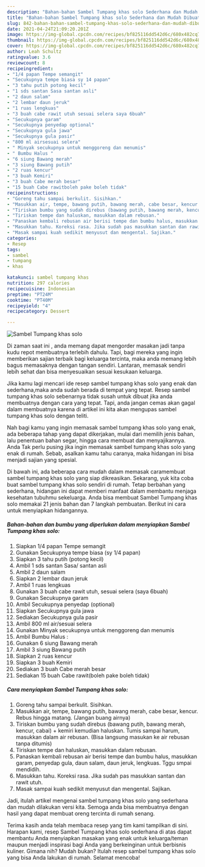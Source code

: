 ```yaml
---
description: "Bahan-bahan Sambel Tumpang khas solo Sederhana dan Mudah Dibuat"
title: "Bahan-bahan Sambel Tumpang khas solo Sederhana dan Mudah Dibuat"
slug: 842-bahan-bahan-sambel-tumpang-khas-solo-sederhana-dan-mudah-dibuat
date: 2021-04-24T21:09:20.201Z
image: https://img-global.cpcdn.com/recipes/bf825116dd542d6c/680x482cq70/sambel-tumpang-khas-solo-foto-resep-utama.jpg
thumbnail: https://img-global.cpcdn.com/recipes/bf825116dd542d6c/680x482cq70/sambel-tumpang-khas-solo-foto-resep-utama.jpg
cover: https://img-global.cpcdn.com/recipes/bf825116dd542d6c/680x482cq70/sambel-tumpang-khas-solo-foto-resep-utama.jpg
author: Leah Schultz
ratingvalue: 3.6
reviewcount: 8
recipeingredient:
- "1/4 papan Tempe semangit"
- "Secukupnya tempe biasa sy 14 papan"
- "3 tahu putih potong kecil"
- "1 sds santan Sasa santan asli"
- "2 daun salam"
- "2 lembar daun jeruk"
- "1 ruas lengkuas"
- "3 buah cabe rawit utuh sesuai selera saya 6buah"
- "Secukupnya garam"
- "Secukupnya penyedap optional"
- "Secukupnya gula jawa"
- "Secukupnya gula pasir"
- "800 ml airsesuai selera"
- " Minyak secukupnya untuk menggoreng dan menumis"
- " Bumbu Halus "
- "6 siung Bawang merah"
- "3 siung Bawang putih"
- "2 ruas kencur"
- "3 buah Kemiri"
- "3 buah Cabe merah besar"
- "15 buah Cabe rawitboleh pake boleh tidak"
recipeinstructions:
- "Goreng tahu sampai berkulit. Sisihkan."
- "Masukkan air, tempe, bawang putih, bawang merah, cabe besar, kencur. Rebus hingga matang. (Jangan buang airnya)"
- "Tiriskan bumbu yang sudah direbus (bawang putih, bawang merah, kencur, cabai) + kemiri kemudian haluskan. Tumis sampai harum, masukkan dalam air rebusan. (Bisa langsung masukan ke air rebusan tanpa ditumis)"
- "Tiriskan tempe dan haluskan, masukkan dalam rebusan."
- "Panaskan kembali rebusan air berisi tempe dan bumbu halus, masukkan garam, penyedap gula, daun salam, daun jeruk, lengkuas. Tggu smpai mendidih."
- "Masukkan tahu. Koreksi rasa. Jika sudah pas masukkan santan dan rawit utuh."
- "Masak sampai kuah sedikit menyusut dan mengental. Sajikan."
categories:
- Resep
tags:
- sambel
- tumpang
- khas

katakunci: sambel tumpang khas 
nutrition: 297 calories
recipecuisine: Indonesian
preptime: "PT24M"
cooktime: "PT40M"
recipeyield: "4"
recipecategory: Dessert

---
```



![Sambel Tumpang khas solo](https://img-global.cpcdn.com/recipes/bf825116dd542d6c/680x482cq70/sambel-tumpang-khas-solo-foto-resep-utama.jpg)

Di zaman  saat ini , anda memang dapat mengorder masakan jadi tanpa kudu repot membuatnya terlebih dahulu. Tapi, bagi mereka yang ingin memberikan sajian terbaik bagi keluarga tercinta, maka anda memang lebih bagus memasaknya dengan tangan sendiri. Lantaran, memasak sendiri lebih sehat dan bisa menyesuaikan sesuai kesukaan keluarga.

Jika kamu lagi mencari ide resep sambel tumpang khas solo yang enak dan sederhana,maka anda sudah berada di tempat yang tepat. Resep sambel tumpang khas solo  sebenarnya tidak susah untuk dibuat jika anda membuatnya dengan cara yang tepat. Tapi, anda jangan cemas akan gagal dalam membuatnya 
karena di artikel ini kita akan mengupas sambel tumpang khas solo dengan teliti.  



Nah bagi kamu yang ingin memasak sambel tumpang khas solo yang enak, ada beberapa tahap yang dapat dikerjakan, mulai dari memilih jenis bahan, lalu penentuan bahan segar, hingga cara membuat dan menyajikannya. Anda Tak perlu pusing jika ingin memasak sambel tumpang khas solo yang enak di rumah. Sebab, asalkan kamu  tahu caranya, maka hidangan ini bisa menjadi sajian yang spesial.

Di bawah ini, ada beberapa cara mudah dalam memasak caramembuat sambel tumpang khas solo yang siap dikreasikan. Sekarang, yuk kita coba buat sambel tumpang khas solo sendiri di rumah. Tetap berbahan yang sederhana, hidangan ini dapat memberi manfaat dalam membantu menjaga kesehatan tubuhmu sekeluarga. Anda bisa membuat Sambel Tumpang khas solo memakai 21 jenis bahan dan 7 langkah pembuatan. Berikut ini cara untuk menyiapkan hidangannya.

<!--inarticleads1-->

##### Bahan-bahan dan bumbu yang diperlukan dalam menyiapkan Sambel Tumpang khas solo:

1. Siapkan 1/4 papan Tempe semangit
1. Gunakan Secukupnya tempe biasa (sy 1/4 papan)
1. Siapkan 3 tahu putih (potong kecil)
1. Ambil 1 sds santan Sasa/ santan asli
1. Ambil 2 daun salam
1. Siapkan 2 lembar daun jeruk
1. Ambil 1 ruas lengkuas
1. Gunakan 3 buah cabe rawit utuh, sesuai selera (saya 6buah)
1. Gunakan Secukupnya garam
1. Ambil Secukupnya penyedap (optional)
1. Siapkan Secukupnya gula jawa
1. Sediakan Secukupnya gula pasir
1. Ambil 800 ml air/sesuai selera
1. Gunakan  Minyak secukupnya untuk menggoreng dan menumis
1. Ambil  Bumbu Halus :
1. Gunakan 6 siung Bawang merah
1. Ambil 3 siung Bawang putih
1. Siapkan 2 ruas kencur
1. Siapkan 3 buah Kemiri
1. Sediakan 3 buah Cabe merah besar
1. Sediakan 15 buah Cabe rawit(boleh pake boleh tidak)




<!--inarticleads2-->

##### Cara menyiapkan Sambel Tumpang khas solo:

1. Goreng tahu sampai berkulit. Sisihkan.
1. Masukkan air, tempe, bawang putih, bawang merah, cabe besar, kencur. Rebus hingga matang. (Jangan buang airnya)
1. Tiriskan bumbu yang sudah direbus (bawang putih, bawang merah, kencur, cabai) + kemiri kemudian haluskan. Tumis sampai harum, masukkan dalam air rebusan. (Bisa langsung masukan ke air rebusan tanpa ditumis)
1. Tiriskan tempe dan haluskan, masukkan dalam rebusan.
1. Panaskan kembali rebusan air berisi tempe dan bumbu halus, masukkan garam, penyedap gula, daun salam, daun jeruk, lengkuas. Tggu smpai mendidih.
1. Masukkan tahu. Koreksi rasa. Jika sudah pas masukkan santan dan rawit utuh.
1. Masak sampai kuah sedikit menyusut dan mengental. Sajikan.




Jadi, itulah artikel mengenai  sambel tumpang khas solo  yang sederhana dan mudah dilakukan versi kita. Semoga anda bisa membuatnya dengan hasil yang dapat membuat oreng tercinta di rumah senang. 

Terima kasih anda telah membaca resep yang tim kami tampilkan di sini. Harapan kami, resep  Sambel Tumpang khas solo sederhana di atas dapat membantu Anda menyiapkan masakan yang enak untuk keluarga/teman maupun menjadi inspirasi bagi Anda yang berkeinginan untuk berbisnis kuliner. Gimana nih? Mudah bukan? Itulah resep sambel tumpang khas solo yang bisa Anda lakukan di rumah. Selamat mencoba!

